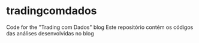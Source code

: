 # tradingcomdados
Code for the "Trading com Dados" blog
Este repositório contém os códigos das análises desenvolvidas no blog
